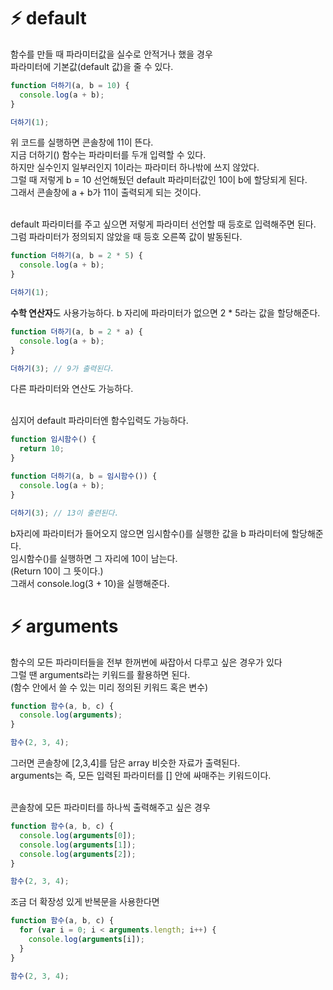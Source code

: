 # ⚡️ default

함수를 만들 때 파라미터값을 실수로 안적거나 했을 경우 <br>
파라미터에 기본값(default 값)을 줄 수 있다. <br>

```js
function 더하기(a, b = 10) {
  console.log(a + b);
}

더하기(1);
```

위 코드를 실행하면 콘솔창에 11이 뜬다.<br>
지금 더하기() 함수는 파라미터를 두개 입력할 수 있다.<br>
하지만 실수인지 일부러인지 1이라는 파라미터 하나밖에 쓰지 않았다.<br>
그럴 때 저렇게 b = 10 선언해뒀던 default 파라미터값인 10이 b에 할당되게 된다.<br>
그래서 콘솔창에 a + b가 11이 출력되게 되는 것이다.<br>
<br>

default 파라미터를 주고 싶으면 저렇게 파라미터 선언할 때 등호로 입력해주면 된다.<br>
그럼 파라미터가 정의되지 않았을 때 등호 오른쪽 값이 발동된다.<br>

```js
function 더하기(a, b = 2 * 5) {
  console.log(a + b);
}

더하기(1);
```

**수학 연산자**도 사용가능하다. b 자리에 파라미터가 없으면 2 \* 5라는 값을 할당해준다.<br>

```js
function 더하기(a, b = 2 * a) {
  console.log(a + b);
}

더하기(3); // 9가 출력된다.
```

다른 파라미터와 연산도 가능하다. <br>
<br>

심지어 default 파라미터엔 함수입력도 가능하다.

```js
function 임시함수() {
  return 10;
}

function 더하기(a, b = 임시함수()) {
  console.log(a + b);
}

더하기(3); // 13이 출련된다.
```

b자리에 파라미터가 들어오지 않으면 임시함수()를 실행한 값을 b 파라미터에 할당해준다.<br>
임시함수()를 실행하면 그 자리에 10이 남는다.<br>
(Return 10이 그 뜻이다.)<br>
그래서 console.log(3 + 10)을 실행해준다.<br>

# ⚡️ arguments

함수의 모든 파라미터들을 전부 한꺼번에 싸잡아서 다루고 싶은 경우가 있다 <br>
그럴 땐 arguments라는 키워드를 활용하면 된다. <br>
(함수 안에서 쓸 수 있는 미리 정의된 키워드 혹은 변수) <br>

```js
function 함수(a, b, c) {
  console.log(arguments);
}

함수(2, 3, 4);
```

그러면 콘솔창에 [2,3,4]를 담은 array 비슷한 자료가 출력된다. <br>
arguments는 즉, 모든 입력된 파라미터를 [] 안에 싸매주는 키워드이다. <br>
<br>

콘솔창에 모든 파라미터를 하나씩 출력해주고 싶은 경우

```js
function 함수(a, b, c) {
  console.log(arguments[0]);
  console.log(arguments[1]);
  console.log(arguments[2]);
}

함수(2, 3, 4);
```

조금 더 확장성 있게 반복문을 사용한다면 <br>

```js
function 함수(a, b, c) {
  for (var i = 0; i < arguments.length; i++) {
    console.log(arguments[i]);
  }
}

함수(2, 3, 4);
```
